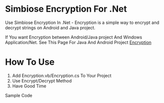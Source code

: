 # Simbiose Encryption For .Net
Use Simbiose Encryption  In .Net - Encryption is a simple way to encrypt and decrypt strings on Android and Java project.

If You want Encryption between Android/Java project And Windows Application/Net.
See This Page For Java And Android Project [Encryption](https://github.com/simbiose/Encryption "Heading link")

# How To Use


1. Add Encryption.vb/Encryption.cs To Your Project <br>
2. Use Encrypt/Decrypt Method <br>
3. Have Good Time<br>

Sample Code
